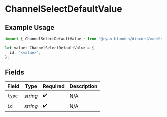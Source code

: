 # ChannelSelectDefaultValue

## Example Usage

```typescript
import { ChannelSelectDefaultValue } from "@ryan.blunden/discord/models/components";

let value: ChannelSelectDefaultValue = {
  id: "<value>",
};
```

## Fields

| Field              | Type               | Required           | Description        |
| ------------------ | ------------------ | ------------------ | ------------------ |
| `type`             | *string*           | :heavy_check_mark: | N/A                |
| `id`               | *string*           | :heavy_check_mark: | N/A                |